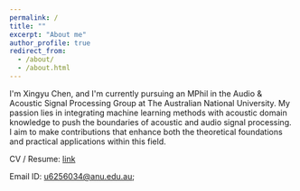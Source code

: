 ```yaml
---
permalink: /
title: ""
excerpt: "About me"
author_profile: true
redirect_from: 
  - /about/
  - /about.html
---
```


I'm Xingyu Chen, and I'm currently pursuing an MPhil in the Audio & Acoustic Signal Processing Group at The Australian National University. My passion lies in integrating machine learning methods with acoustic domain knowledge to push the boundaries of acoustic and audio signal processing. I aim to make contributions that enhance both the theoretical foundations and practical applications within this field.

CV / Resume: [link](http://xingyuaudio.github.io/files/Xingyu_Chen_CV.pdf)

Email ID: u6256034@anu.edu.au;



